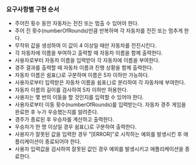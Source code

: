 ### 요구사항별 구현 순서

- 주어진 횟수 동안 자동차는 전진 또는 멈출 수 있어야 한다.
- 주어 진 횟수(numberOfRounds)만큼 반복하며 각 자동차를 전진 또는 멈추게 한다.
- 무작위 값을 생성하여 이 값이 4 이상일 때만 자동차를 전진시킨다.
- 각 자동차에 이름을 부여하고 출력할 때 자동차 이름을 함께 출력한다.
- 사용자로부터 자동차 이름을 입력받아 각 자동차에 이름을 부여한다.
- 경주 결과를 출력할 때 자동차 이름과 진행 상황을 함께 출력한다.
- 자동차 이름은 쉼표(,)로 구분하며 이름은 5자 이하만 가능하다.
- 사용자로부터 입력받은 자동차 이름을 쉼표(,)로 분리하여 각 자동차에 부여한다.
- 자동차 이름의 길이를 검사하여 5자 이하만 허용한다.
- 사용자는 몇 번의 이동을 할 것인지를 입력할 수 있어야 한다.
- 사용자로부터 이동 횟수(numberOfRounds)를 입력받는다.
  자동차 경주 게임을 완료한 후 누가 우승했는지를 알려준다.
- 경주가 종료된 후 우승자를 계산하고 출력한다.
- 우승자가 한 명 이상일 경우 쉼표(,)로 구분하여 출력한다.
- 사용자가 잘못된 값을 입력한 경우 "[ERROR]"로 시작하는 예외를 발생시킨 후 애플리케이션이 종료되어야 한다.
- 사용자 입력값을 검사하여 잘못된 값인 경우 예외를 발생시키고 애플리케이션을 종료한다.
